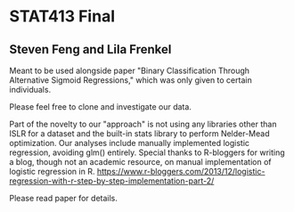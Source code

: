 # STAT413 Final
## Steven Feng and Lila Frenkel
Meant to be used alongside paper "Binary Classification Through Alternative Sigmoid Regressions," which was only given to certain individuals.

Please feel free to clone and investigate our data.

Part of the novelty to our "approach" is not using any libraries other than ISLR for a dataset and the built-in stats library to perform Nelder-Mead optimization. Our analyses include manually implemented logistic regression, avoiding glm() entirely. Special thanks to R-bloggers for writing a blog, though not an academic resource, on manual implementation of logistic regression in R. https://www.r-bloggers.com/2013/12/logistic-regression-with-r-step-by-step-implementation-part-2/

Please read paper for details. 
